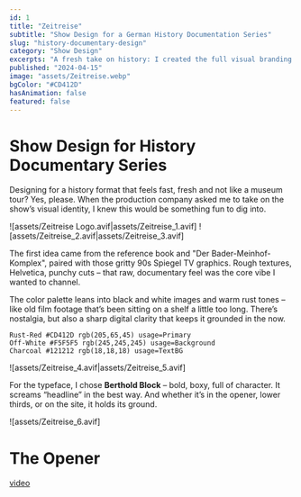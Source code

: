 ```yaml
---
id: 1
title: "Zeitreise"
subtitle: "Show Design for a German History Documentation Series"
slug: "history-documentary-design"
category: "Show Design"
excerpts: "A fresh take on history: I created the full visual branding for a new TV show – blending retro vibes, bold typography, and a color palette inspired by aged film reels."
published: "2024-04-15"
image: "assets/Zeitreise.webp"
bgColor: "#CD412D"
hasAnimation: false
featured: false
---
```


# Show Design for History Documentary Series

Designing for a history format that feels fast, fresh and not like a museum tour? Yes, please. When the production company asked me to take on the show’s visual identity, I knew this would be something fun to dig into.


![assets/Zeitreise Logo.avif|assets/Zeitreise_1.avif]
![assets/Zeitreise_2.avif|assets/Zeitreise_3.avif]

The first idea came from the reference book and "Der Bader-Meinhof-Komplex", paired with those gritty 90s Spiegel TV graphics. Rough textures, Helvetica, punchy cuts – that raw, documentary feel was the core vibe I wanted to channel.

The color palette leans into black and white images and warm rust tones – like old film footage that’s been sitting on a shelf a little too long. There’s nostalgia, but also a sharp digital clarity that keeps it grounded in the now.

```palette
Rust-Red #CD412D rgb(205,65,45) usage=Primary
Off-White #F5F5F5 rgb(245,245,245) usage=Background
Charcoal #121212 rgb(18,18,18) usage=TextBG
```

![assets/Zeitreise_4.avif|assets/Zeitreise_5.avif]

For the typeface, I chose **Berthold Block** – bold, boxy, full of character. It screams “headline” in the best way. And whether it’s in the opener, lower thirds, or on the site, it holds its ground.

![assets/Zeitreise_6.avif]


# The Opener
[video](assets/Zeitreise_Opener.mp4|assets/Zeitreise.webp)
